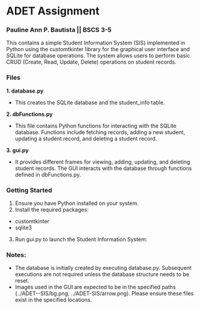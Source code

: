 # ADET Assignment 
### Pauline Ann P. Bautista || BSCS 3-5

This contains a simple Student Information System (SIS) implemented in Python using the customtkinter library for the graphical user interface and SQLite for database operations. The system allows users to perform basic CRUD (Create, Read, Update, Delete) operations on student records.

### Files
**1. database.py**
- This creates the SQLite database and the student_info table.

**2. dbFunctions.py**
- This file contains Python functions for interacting with the SQLite database. Functions include fetching records, adding a new student, updating a student record, and deleting a student record.

**3. gui.py**
- It provides different frames for viewing, adding, updating, and deleting student records. The GUI interacts with the database through functions defined in dbFunctions.py.

### Getting Started
1. Ensure you have Python installed on your system.
2. Install the required packages:
- customtkinter
- sqlite3
3. Run gui.py to launch the Student Information System:

### Notes:
- The database is initially created by executing database.py. Subsequent executions are not required unless the database structure needs to be reset.
- Images used in the GUI are expected to be in the specified paths (../ADET--SIS/bg.png, ../ADET-SIS/arrow.png). Please ensure these files exist in the specified locations.
